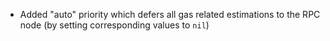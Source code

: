 - Added "auto" priority which defers all gas related estimations to the RPC node (by setting corresponding values to `nil`)